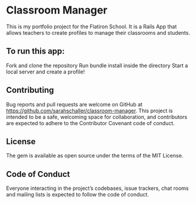# Classroom Manager

This is my portfolio project for the Flatiron School. It is a Rails App that allows teachers to create profiles to manage their classrooms and students. 

## To run this app:
Fork and clone the repository 
Run bundle install inside the directory
Start a local server and create a profile!

## Contributing

Bug reports and pull requests are welcome on GitHub at https://github.com/sarahschaller/classroom-manager. This project is intended to be a safe, welcoming space for collaboration, and contributors are expected to adhere to the Contributor Covenant code of conduct.

## License

The gem is available as open source under the terms of the MIT License.

## Code of Conduct

Everyone interacting in the project’s codebases, issue trackers, chat rooms and mailing lists is expected to follow the code of conduct.